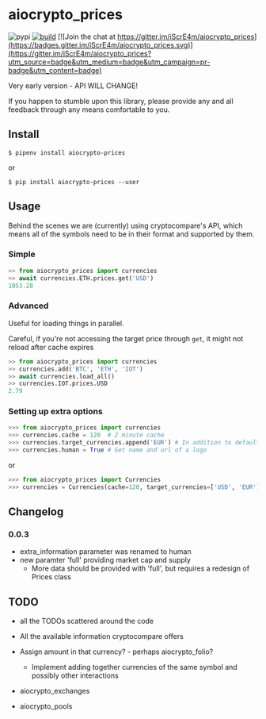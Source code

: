 # aiocrypto_prices

![pypi](https://badge.fury.io/py/aiocrypto-prices.svg) [![build](https://travis-ci.org/iScrE4m/aiocrypto_prices.svg?branch=master)](https://travis-ci.org/iScrE4m/aiocrypto_prices) [![Join the chat at https://gitter.im/iScrE4m/aiocrypto_prices](https://badges.gitter.im/iScrE4m/aiocrypto_prices.svg)](https://gitter.im/iScrE4m/aiocrypto_prices?utm_source=badge&utm_medium=badge&utm_campaign=pr-badge&utm_content=badge)

Very early version - API WILL CHANGE!

If you happen to stumble upon this library, please provide any and all feedback
through any means comfortable to you.

## Install

`$ pipenv install aiocrypto-prices`

or

`$ pip install aiocrypto-prices --user`

## Usage

Behind the scenes we are (currently) using cryptocompare's API,
which means all of the symbols need to be in their format and supported
by them.

### Simple

```python
>> from aiocrypto_prices import currencies
>> await currencies.ETH.prices.get('USD')
1053.28
```

### Advanced

Useful for loading things in parallel.

Careful, if you're not accessing the target price through `get`,
it might not reload after cache expires
```python
>> from aiocrypto_prices import currencies
>> currencies.add('BTC', 'ETH', 'IOT')
>> await currencies.load_all()
>> currencies.IOT.prices.USD
2.79
```

### Setting up extra options

```python
>>> from aiocrypto_prices import currencies
>>> currencies.cache = 120  # 2 minute cache
>>> currencies.target_currencies.append('EUR') # In addition to defaults, let's fetch EUR too.
>>> currencies.human = True	# Get name and url of a logo
```

or

```python
>>> from aiocrypto_prices import Currencies
>>> currencies = Currencies(cache=120, target_currencies=['USD', 'EUR'], extra_information=True)
```

## Changelog

### 0.0.3

* extra_information parameter was renamed to human
* new paramter 'full' providing market cap and supply
	* More data should be provided with 'full', but requires a redesign of Prices class

## TODO

* all the TODOs scattered around the code
* All the available information cryptocompare offers
* Assign amount in that currency? - perhaps aiocrypto_folio?
	* Implement adding together currencies of the same symbol and possibly other interactions



* aiocrypto_exchanges
* aiocrypto_pools
